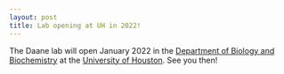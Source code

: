```yaml
---
layout: post
title: Lab opening at UH in 2022!
---
```


The Daane lab will open January 2022 in the [Department of Biology and Biochemistry](https://uh.edu/nsm/biology-biochemistry/) at the [University of Houston](https://www.uh.edu). See you then!
